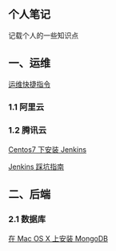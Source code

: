 ## 个人笔记

记载个人的一些知识点

## 一、运维

[运维快捷指令](https://github.com/Bian2017/my_note/blob/master/doc/%E8%BF%90%E7%BB%B4/%E8%BF%90%E7%BB%B4%E5%BF%AB%E6%8D%B7%E6%8C%87%E4%BB%A4.md)

### 1.1 阿里云

### 1.2 腾讯云

[Centos7 下安装 Jenkins](https://github.com/Bian2017/my_note/blob/master/doc/%E8%BF%90%E7%BB%B4/%E8%85%BE%E8%AE%AF%E4%BA%91/Centos7%E4%B8%8B%E5%AE%89%E8%A3%85Jenkins.md)

[Jenkins 踩坑指南](https://github.com/Bian2017/my_note/blob/master/doc/%E8%BF%90%E7%BB%B4/%E8%85%BE%E8%AE%AF%E4%BA%91/Jenkins%E8%B8%A9%E5%9D%91%E6%8C%87%E5%8D%97.md)

## 二、后端

### 2.1 数据库

[在 Mac OS X 上安装 MongoDB](https://github.com/Bian2017/my_note/blob/master/doc/%E5%90%8E%E7%AB%AF/%E6%95%B0%E6%8D%AE%E5%BA%93/%E5%9C%A8Mac%20OS%20X%E4%B8%8A%E5%AE%89%E8%A3%85MongoDB.md)
